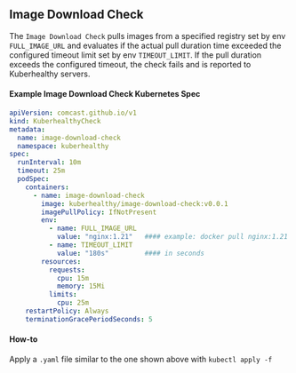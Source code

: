 ## Image Download Check
The `Image Download Check` pulls images from a specified registry set by env `FULL_IMAGE_URL` and evaluates if the actual pull duration time exceeded the configured timeout limit set by env `TIMEOUT_LIMIT`. If the pull duration exceeds the configured timeout, the check fails and is reported to Kuberhealthy servers.

#### Example Image Download Check Kubernetes Spec

```yaml
apiVersion: comcast.github.io/v1
kind: KuberhealthyCheck
metadata:
  name: image-download-check
  namespace: kuberhealthy
spec:
  runInterval: 10m
  timeout: 25m
  podSpec:
    containers:
      - name: image-download-check
        image: kuberhealthy/image-download-check:v0.0.1
        imagePullPolicy: IfNotPresent
        env:
          - name: FULL_IMAGE_URL
            value: "nginx:1.21"   #### example: docker pull nginx:1.21
          - name: TIMEOUT_LIMIT
            value: "180s"         #### in seconds
        resources:
          requests:
            cpu: 15m
            memory: 15Mi
          limits:
            cpu: 25m
    restartPolicy: Always
    terminationGracePeriodSeconds: 5
```

#### How-to

Apply a `.yaml` file similar to the one shown above with `kubectl apply -f`
